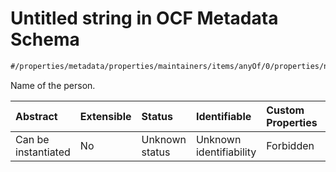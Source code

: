 # Untitled string in OCF Metadata Schema

```txt
#/properties/metadata/properties/maintainers/items/anyOf/0/properties/name#/properties/maintainers/items/properties/name
```

Name of the person.

| Abstract            | Extensible | Status         | Identifiable            | Custom Properties | Additional Properties | Access Restrictions | Defined In                                                                       |
| :------------------ | :--------- | :------------- | :---------------------- | :---------------- | :-------------------- | :------------------ | :------------------------------------------------------------------------------- |
| Can be instantiated | No         | Unknown status | Unknown identifiability | Forbidden         | Allowed               | none                | [metadata.json*](../../../../ocf-spec/0.0.1/schema/common/metadata.json "open original schema") |
